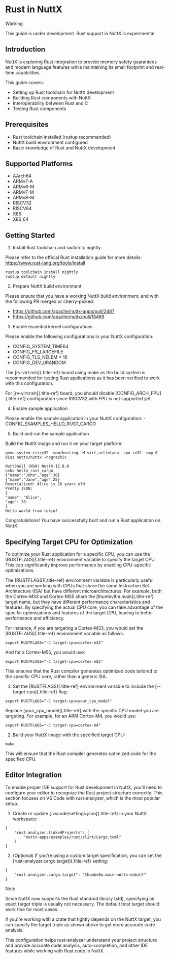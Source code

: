 Rust in NuttX
=============

Warning

This guide is under development. Rust support in NuttX is experimental.

Introduction
------------

NuttX is exploring Rust integration to provide memory safety guarantees
and modern language features while maintaining its small footprint and
real-time capabilities.

This guide covers:

-   Setting up Rust toolchain for NuttX development
-   Building Rust components with NuttX
-   Interoperability between Rust and C
-   Testing Rust components

Prerequisites
-------------

-   Rust toolchain installed (rustup recommended)
-   NuttX build environment configured
-   Basic knowledge of Rust and NuttX development

Supported Platforms
-------------------

-   AArch64
-   ARMv7-A
-   ARMv6-M
-   ARMv7-M
-   ARMv8-M
-   RISCV32
-   RISCV64
-   X86
-   X86\_64

Getting Started
---------------

1.  Install Rust toolchain and switch to nightly

Please refer to the official Rust installation guide for more details:
<https://www.rust-lang.org/tools/install>

``` {.bash}
rustup toolchain install nightly
rustup default nightly
```

2.  Prepare NuttX build environment

Please ensure that you have a working NuttX build environment, and with
the following PR merged or cherry-picked:

-   <https://github.com/apache/nuttx-apps/pull/2487>
-   <https://github.com/apache/nuttx/pull/15469>

3.  Enable essential kernel configurations

Please enable the following configurations in your NuttX configuration:

-   CONFIG\_SYSTEM\_TIME64
-   CONFIG\_FS\_LARGEFILE
-   CONFIG\_TLS\_NELEM = 16
-   CONFIG\_DEV\_URANDOM

The [rv-virt:nsh]{.title-ref} board using make as the build system is
recommended for testing Rust applications as it has been verified to
work with this configuration.

For [rv-virt:nsh]{.title-ref} board, you should disable
[CONFIG\_ARCH\_FPU]{.title-ref} configuration since RISCV32 with FPU is
not supported yet.

4.  Enable sample application

Please enable the sample application in your NuttX configuration: -
CONFIG\_EXAMPLES\_HELLO\_RUST\_CARGO

5.  Build and run the sample application

Build the NuttX image and run it on your target platform:

``` {.bash}
qemu-system-riscv32 -semihosting -M virt,aclint=on -cpu rv32 -smp 8 -bios nuttx/nuttx -nographic

NuttShell (NSH) NuttX-12.8.0
nsh> hello_rust_cargo
{"name":"John","age":30}
{"name":"Jane","age":25}
Deserialized: Alice is 28 years old
Pretty JSON:
{
"name": "Alice",
"age": 28
}
Hello world from tokio!
```

Congratulations! You have successfully built and run a Rust application
on NuttX.

Specifying Target CPU for Optimization
--------------------------------------

To optimize your Rust application for a specific CPU, you can use the
[RUSTFLAGS]{.title-ref} environment variable to specify the target CPU.
This can significantly improve performance by enabling CPU-specific
optimizations.

The [RUSTFLAGS]{.title-ref} environment variable is particularly useful
when you are working with CPUs that share the same Instruction Set
Architecture (ISA) but have different microarchitectures. For example,
both the Cortex-M33 and Cortex-M55 share the [thumbv8m.main]{.title-ref}
target name, but they have different performance characteristics and
features. By specifying the actual CPU core, you can take advantage of
the specific optimizations and features of the target CPU, leading to
better performance and efficiency.

For instance, if you are targeting a Cortex-M33, you would set the
[RUSTFLAGS]{.title-ref} environment variable as follows:

``` {.bash}
export RUSTFLAGS="-C target-cpu=cortex-m33"
```

And for a Cortex-M55, you would use:

``` {.bash}
export RUSTFLAGS="-C target-cpu=cortex-m55"
```

This ensures that the Rust compiler generates optimized code tailored to
the specific CPU core, rather than a generic ISA.

1.  Set the [RUSTFLAGS]{.title-ref} environment variable to include the
    [\--target-cpu]{.title-ref} flag:

``` {.bash}
export RUSTFLAGS="-C target-cpu=your_cpu_model"
```

Replace [your\_cpu\_model]{.title-ref} with the specific CPU model you
are targeting. For example, for an ARM Cortex-M4, you would use:

``` {.bash}
export RUSTFLAGS="-C target-cpu=cortex-m4"
```

2.  Build your NuttX image with the specified target CPU:

``` {.bash}
make
```

This will ensure that the Rust compiler generates optimized code for the
specified CPU.

Editor Integration
------------------

To enable proper IDE support for Rust development in NuttX, you\'ll need
to configure your editor to recognize the Rust project structure
correctly. This section focuses on VS Code with rust-analyzer, which is
the most popular setup.

1.  Create or update [.vscode/settings.json]{.title-ref} in your NuttX
    workspace:

``` {.json}
{
    "rust-analyzer.linkedProjects": [
        "nuttx-apps/examples/rust/slint/Cargo.toml"
    ]
}
```

2.  (Optional) If you\'re using a custom target specification, you can
    set the [rust-analyzer.cargo.target]{.title-ref} setting:

``` {.json}
{
    "rust-analyzer.cargo.target": "thumbv8m.main-nuttx-eabihf"
}
```

Note

Since NuttX now supports the Rust standard library (std), specifying an
exact target triple is usually not necessary. The default host target
should work fine for most cases.

If you\'re working with a crate that tightly depends on the NuttX
target, you can specify the target triple as shown above to get more
accurate code analysis.

This configuration helps rust-analyzer understand your project structure
and provide accurate code analysis, auto-completion, and other IDE
features while working with Rust code in NuttX.
